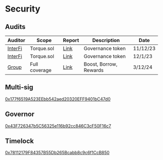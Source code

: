 # Security

## Audits

| Auditor       | Scope         | Report            | Description       | Date
| ------------- | ------------- | ----------------  | ----------------  | ----------------  |
| [InterFi](https://www.interfi.network/)       | Torque.sol    | [Link](https://uploads-ssl.webflow.com/63f25815222b9b0866dcc3ee/65510d2152816a8f5711d499_interfi-audit.pdf)| Governance token| 11/12/23
| [InterFi](https://www.interfi.network/)       | Torque.sol    | [Link](https://uploads-ssl.webflow.com/6556f6be06fc2abb8a8da998/656f800b417164fcd65c9973_TorqueFi_AuditReport_InterFi.pdf)| Governance token| 12/1/23
| [Group](https://twitter.com/torquefi/status/1764663606820614334)       | Full coverage    | [Link](https://github.com/torquefi/torque_contracts/pull/190)| Boost, Borrow, Rewards | 3/12/24

## Multi-sig

[0x177f6519A523EEbb542aed20320EFF9401bC47d0](https://arbiscan.io/address/0x177f6519a523eebb542aed20320eff9401bc47d0)

## Governor

[0x43F726347b5C56325e116b92cc846C3cF50F16c7](https://arbiscan.io/address/0x43f726347b5c56325e116b92cc846c3cf50f16c7)

## Timelock

[0x78112179F84357B55Db265Bcabb8c9c6f1CcB850](https://arbiscan.io/address/0x78112179F84357B55Db265Bcabb8c9c6f1CcB850)